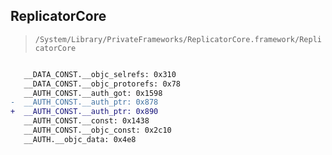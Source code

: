 ## ReplicatorCore

> `/System/Library/PrivateFrameworks/ReplicatorCore.framework/ReplicatorCore`

```diff

   __DATA_CONST.__objc_selrefs: 0x310
   __DATA_CONST.__objc_protorefs: 0x78
   __AUTH_CONST.__auth_got: 0x1598
-  __AUTH_CONST.__auth_ptr: 0x878
+  __AUTH_CONST.__auth_ptr: 0x890
   __AUTH_CONST.__const: 0x1438
   __AUTH_CONST.__objc_const: 0x2c10
   __AUTH.__objc_data: 0x4e8

```
